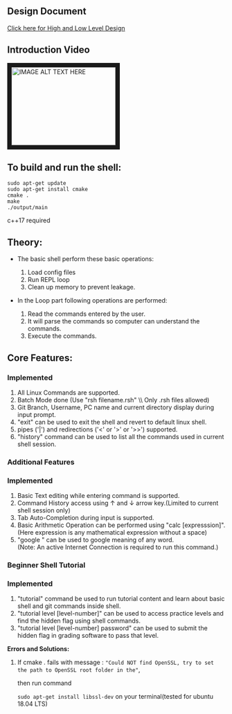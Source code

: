 <h2>Design Document</h2>

[Click here for High and Low Level Design](../master/design_doc.md)
<h2>Introduction Video</h2>
<a href="http://www.youtube.com/watch?feature=player_embedded&v=0dhHQoSSoFM
" target="_blank"><img src="http://img.youtube.com/vi/0dhHQoSSoFM/0.jpg" 
alt="IMAGE ALT TEXT HERE" width="240" height="180" border="10" /></a>

<h2>To build and run the shell:</h2>
  
```shell
sudo apt-get update
sudo apt-get install cmake
cmake .
make
./output/main
```

c++17 required

<h2>Theory:</h2>

- The basic shell perform these basic operations:

  1. Load config files
  2. Run REPL loop
  3. Clean up memory to prevent leakage.

- In the Loop part following operations are performed:
  1. Read the commands entered by the user.
  2. It will parse the commands so computer can understand the commands.
  3. Execute the commands.

<h2>Core Features:</h2>

<h3>Implemented</h3>
 <ol>
    <li>All Linux Commands are supported.</li>
    <li>Batch Mode done (Use "rsh filename.rsh" \\ Only .rsh files allowed)</li>
    <li>Git Branch, Username, PC name and current directory display during input prompt.</li>
    <li>"exit" can be used to exit the shell and revert to default linux shell.</li>
    <li>pipes ('|') and redirections ('<' or '>' or '>>') supported.</li>
    <li>"history" command can be used to list all the commands used in current shell session.</li>
 </ol>

 <h3>Additional Features</h3>
 
 <h3>Implemented</h3>
  <ol>
    <li>Basic Text editing while entering command is supported.</li>
    <li>Command History access using &#8593 and &#8595 arrow key.(Limited to current shell session only)</li>
    <li>Tab Auto-Completion during input is supported.</li>
    <li>Basic Arithmetic Operation can be performed using "calc [expresssion]".<br />  (Here expression is any mathematical expression without a space)  </li>
    <li>"google <word_to_search> <optional:lang_code>" can be used to google meaning of any word.<br />
        (Note: An active Internet Connection is required to run this command.)</li>
  </ol>
      
 <h3>Beginner Shell Tutorial</h3>
 
 <h3>Implemented</h3>
  <ol>
    <li>"tutorial" command be used to run tutorial content and learn about basic shell and git commands inside shell.</li>
    <li>"tutorial level [level-number]" can be used to access practice levels and find the hidden flag using shell commands.</li>
    <li>"tutorial level [level-number] password" can be used to submit the hidden flag in grading software to pass that level.</li>
  </ol>

**Errors and Solutions:**

1. If cmake . fails with message :
   `"Could NOT find OpenSSL, try to set the path to OpenSSL root folder in the"`,

   then run command

   `sudo apt-get install libssl-dev`
   on your terminal(tested for ubuntu 18.04 LTS)
